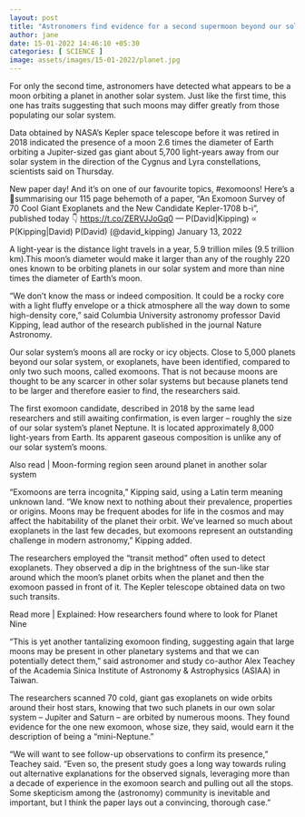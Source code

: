 ```yaml
---
layout: post
title: "Astronomers find evidence for a second supermoon beyond our solar system"
author: jane 
date: 15-01-2022 14:46:10 +05:30 
categories: [ SCIENCE ] 
image: assets/images/15-01-2022/planet.jpg
---
```

For only the second time, astronomers have detected what appears to be a moon orbiting a planet in another solar system. Just like the first time, this one has traits suggesting that such moons may differ greatly from those populating our solar system.

Data obtained by NASA’s Kepler space telescope before it was retired in 2018 indicated the presence of a moon 2.6 times the diameter of Earth orbiting a Jupiter-sized gas giant about 5,700 light-years away from our solar system in the direction of the Cygnus and Lyra constellations, scientists said on Thursday.

New paper day! And it’s on one of our favourite topics, #exomoons! Here’s a 🧵summarising our 115 page behemoth of a paper, “An Exomoon Survey of 70 Cool Giant Exoplanets and the New Candidate Kepler-1708 b-i”, published today 👇 https://t.co/ZERVJJoGq0 — P(David|Kipping) ∝ P(Kipping|David) P(David) (@david_kipping) January 13, 2022

A light-year is the distance light travels in a year, 5.9 trillion miles (9.5 trillion km).This moon’s diameter would make it larger than any of the roughly 220 ones known to be orbiting planets in our solar system and more than nine times the diameter of Earth’s moon.

“We don’t know the mass or indeed composition. It could be a rocky core with a light fluffy envelope or a thick atmosphere all the way down to some high-density core,” said Columbia University astronomy professor David Kipping, lead author of the research published in the journal Nature Astronomy.

Our solar system’s moons all are rocky or icy objects. Close to 5,000 planets beyond our solar system, or exoplanets, have been identified, compared to only two such moons, called exomoons. That is not because moons are thought to be any scarcer in other solar systems but because planets tend to be larger and therefore easier to find, the researchers said.

The first exomoon candidate, described in 2018 by the same lead researchers and still awaiting confirmation, is even larger – roughly the size of our solar system’s planet Neptune. It is located approximately 8,000 light-years from Earth. Its apparent gaseous composition is unlike any of our solar system’s moons.

Also read | Moon-forming region seen around planet in another solar system

“Exomoons are terra incognita,” Kipping said, using a Latin term meaning unknown land. “We know next to nothing about their prevalence, properties or origins. Moons may be frequent abodes for life in the cosmos and may affect the habitability of the planet their orbit. We’ve learned so much about exoplanets in the last few decades, but exomoons represent an outstanding challenge in modern astronomy,” Kipping added.

The researchers employed the “transit method” often used to detect exoplanets. They observed a dip in the brightness of the sun-like star around which the moon’s planet orbits when the planet and then the exomoon passed in front of it. The Kepler telescope obtained data on two such transits.

Read more | Explained: How researchers found where to look for Planet Nine

“This is yet another tantalizing exomoon finding, suggesting again that large moons may be present in other planetary systems and that we can potentially detect them,” said astronomer and study co-author Alex Teachey of the Academia Sinica Institute of Astronomy & Astrophysics (ASIAA) in Taiwan.

The researchers scanned 70 cold, giant gas exoplanets on wide orbits around their host stars, knowing that two such planets in our own solar system – Jupiter and Saturn – are orbited by numerous moons. They found evidence for the one new exomoon, whose size, they said, would earn it the description of being a “mini-Neptune.”

“We will want to see follow-up observations to confirm its presence,” Teachey said. “Even so, the present study goes a long way towards ruling out alternative explanations for the observed signals, leveraging more than a decade of experience in the exomoon search and pulling out all the stops. Some skepticism among the (astronomy) community is inevitable and important, but I think the paper lays out a convincing, thorough case.”